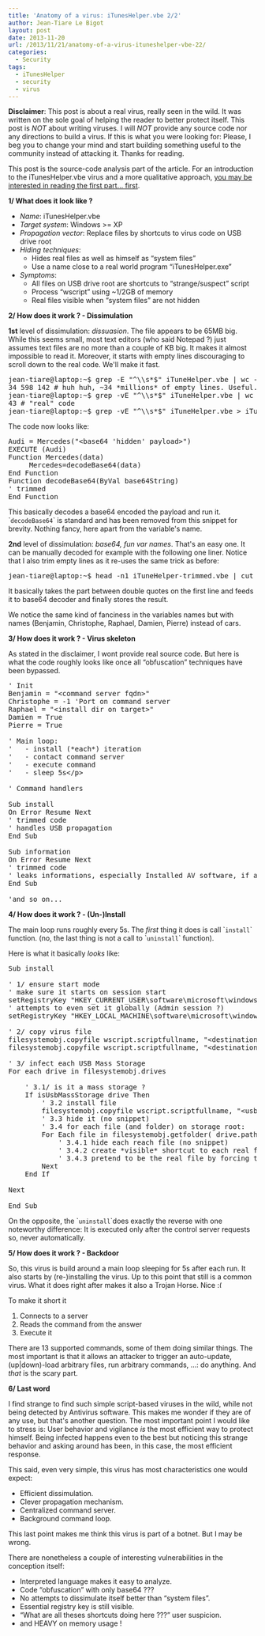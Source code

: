 ```yaml
---
title: 'Anatomy of a virus: iTunesHelper.vbe 2/2'
author: Jean-Tiare Le Bigot
layout: post
date: 2013-11-20
url: /2013/11/21/anatomy-of-a-virus-ituneshelper-vbe-22/
categories:
  - Security
tags:
  - iTunesHelper
  - security
  - virus
---
```

**Disclaimer**: This post is about a real virus, really seen in the wild. It was written on the sole goal of helping the reader to better protect itself. This post is _NOT_ about writing viruses. I will _NOT_ provide any source code nor any directions to build a virus. If this is what you were looking for: Please, I beg you to change your mind and start building something useful to the community instead of attacking it. Thanks for reading.

This post is the source-code analysis part of the article. For an introduction to the iTunesHelper.vbe virus and a more qualitative approach, [you may be interested in reading the first part&#8230; first][1].

**1/ What does it look like ?**

  * _Name_: iTunesHelper.vbe
  * _Target system_: Windows >= XP
  * _Propagation vector_: Replace files by shortcuts to virus code on USB drive root
  * _Hiding techniques_: 
      * Hides real files as well as himself as &#8220;system files&#8221;
      * Use a name close to a real world program &#8220;iTunesHelper.exe&#8221;
  * _Symptoms_: 
      * All files on USB drive root are shortcuts to &#8220;strange/suspect&#8221; script
      * Process &#8220;wscript&#8221; using ~1/2GB of memory
      * Real files visible when &#8220;system files&#8221; are not hidden

**2/ How does it work ? - Dissimulation**

**1st** level of dissimulation: _dissuasion_. The file appears to be 65MB big. While this seems small, most text editors (who said Notepad ?) just assumes text files are no more than a couple of KB big. It makes it almost impossible to read it. Moreover, it starts with empty lines discouraging to scroll down to the real code. We'll make it fast.
  
<!--more-->

<pre class="brush: plain; title: filter iTuneHelper.vbe empty lines noise; notranslate" title="filter iTuneHelper.vbe empty lines noise">jean-tiare@laptop:~$ grep -E "^\\s*$" iTuneHelper.vbe | wc -l
34 598 142 # huh huh, ~34 *millions* of empty lines. Useful...
jean-tiare@laptop:~$ grep -vE "^\\s*$" iTuneHelper.vbe | wc -l
43 # "real" code
jean-tiare@laptop:~$ grep -vE "^\\s*$" iTuneHelper.vbe &gt; iTuneHelper-trimmed.vbe
</pre>

The code now looks like:

<pre class="brush: vb; title: iTuneHelper-trimmed.vbe; notranslate" title="iTuneHelper-trimmed.vbe">Audi = Mercedes("&lt;base64 'hidden' payload&gt;")
EXECUTE (Audi)
Function Mercedes(data)
     Mercedes=decodeBase64(data)
End Function
Function decodeBase64(ByVal base64String)
' trimmed
End Function
</pre>

This basically decodes a base64 encoded the payload and run it. \``decodeBase64`\` is standard and has been removed from this snippet for brevity. Nothing fancy, here apart from the variable's name.

**2nd** level of dissimulation: _base64, fun var names_. That's an easy one. It can be manually decoded for example with the following one liner. Notice that I also trim empty lines as it re-uses the same trick as before:

<pre class="brush: plain; title: decode iTuneHelper.vbe base64 payload; notranslate" title="decode iTuneHelper.vbe base64 payload">jean-tiare@laptop:~$ head -n1 iTuneHelper-trimmed.vbe | cut -d\" -f2 | base64 -d &gt; iTuneHelper-decoded.vbe
</pre>

It basically takes the part between double quotes on the first line and feeds it to base64 decoder and finally stores the result.

We notice the same kind of fanciness in the variables names but with names (Benjamin, Christophe, Raphael, Damien, Pierre) instead of cars.

**3/ How does it work ? - Virus skeleton**

As stated in the disclaimer, I wont provide real source code. But here is what the code roughly looks like once all &#8220;obfuscation&#8221; techniques have been bypassed.

<pre class="brush: vb; title: iTuneHelper-decoded.vbe; notranslate" title="iTuneHelper-decoded.vbe">' Init
Benjamin = "&lt;command server fqdn&gt;"
Christophe = -1 'Port on command server
Raphael = "&lt;install dir on target&gt;"
Damien = True
Pierre = True

' Main loop:
'   - install (*each*) iteration
'   - contact command server
'   - execute command
'   - sleep 5s&lt;/p&gt;

' Command handlers

Sub install
On Error Resume Next
' trimmed code
' handles USB propagation
End Sub

Sub information
On Error Resume Next
' trimmed code
' leaks informations, especially Installed AV software, if any.
End Sub

'and so on...
</pre>

**4/ How does it work ? - (Un-)Install**

The main loop runs roughly every 5s. The _first_ thing it does is call \``install`\` function. (no, the last thing is not a call to \``uninstall`\` function).

Here is what it basically _looks_ like:

<pre class="brush: vb; title: install procedure; notranslate" title="install procedure">Sub install

' 1/ ensure start mode
' make sure it starts on session start
setRegistryKey "HKEY_CURRENT_USER\software\microsoft\windows\currentversion\run\&lt;virus name&gt;"
' attempts to even set it globally (Admin session ?)
setRegistryKey "HKEY_LOCAL_MACHINE\software\microsoft\windows\currentversion\run\&lt;virus name&gt;"

' 2/ copy virus file
filesystemobj.copyfile wscript.scriptfullname, "&lt;destination 1&gt;", True
filesystemobj.copyfile wscript.scriptfullname, "&lt;destination 2&gt;", True

' 3/ infect each USB Mass Storage
For each drive in filesystemobj.drives

    ' 3.1/ is it a mass storage ?
    If isUsbMassStorage drive Then
        ' 3.2 install file
        filesystemobj.copyfile wscript.scriptfullname, "&lt;usb root&gt;", True
        ' 3.3 hide it (no snippet)
        ' 3.4 for each file (and folder) on storage root:
        For Each file in filesystemobj.getfolder( drive.path & "\" ).Files
            ' 3.4.1 hide each reach file (no snippet)
            ' 3.4.2 create *visible* shortcut to each real file *first* calling the virus (no snippet)
            ' 3.4.3 pretend to be the real file by forcing the icon (no snippet)
        Next
    End If

Next

End Sub
</pre>

On the opposite, the \``uninstall`\`does exactly the reverse with one noteworthy difference: It is executed only after the control server requests so, never automatically.

**5/ How does it work ? - Backdoor**

So, this virus is build around a main loop sleeping for 5s after each run. It also starts by (re-)installing the virus. Up to this point that still is a common virus. What it does right after makes it also a Trojan Horse. Nice <img src="https://blog.jtlebi.fr/wp-includes/images/smilies/frownie.png" alt=":(" class="wp-smiley" style="height: 1em; max-height: 1em;" />

To make it short it

  1. Connects to a server
  2. Reads the command from the answer
  3. Execute it

There are 13 supported commands, some of them doing similar things. The most important is that it allows an attacker to trigger an auto-update, (up|down)-load arbitrary files, run arbitrary commands, &#8230;: do anything. And _that_ is the scary part.

**6/ Last word**

I find strange to find such simple script-based viruses in the wild, while not being detected by Antivirus software. This makes me wonder if they are of any use, but that's another question. The most important point I would like to stress is: User behavior and vigilance _is_ the most efficient way to protect himself. Being infected happens even to the best but noticing this strange behavior and asking around has been, in this case, the most efficient response.

This said, even very simple, this virus has most characteristics one would expect:

  * Efficient dissimulation.
  * Clever propagation mechanism.
  * Centralized command server.
  * Background command loop.

This last point makes me think this virus is part of a botnet. But I may be wrong.

There are nonetheless a couple of interesting vulnerabilities in the conception itself:

  * Interpreted language makes it easy to analyze.
  * Code &#8220;obfuscation&#8221; with only base64 ???
  * No attempts to dissimulate itself better than &#8220;system files&#8221;.
  * Essential registry key is still visible.
  * &#8220;What are all theses shortcuts doing here ???&#8221; user suspicion.
  * and HEAVY on memory usage !

 [1]: https://blog.jtlebi.fr/2013/11/19/anatomy-of-a-virus-1-of-2-ituneshelper-vbe/ "Anatomy of a virus 1/2: iTunesHelper.vbe"